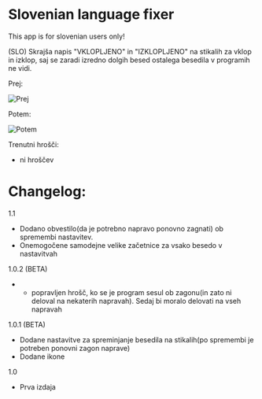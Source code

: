 Slovenian language fixer
==================

This app is for slovenian users only!

(SLO) Skrajša napis "VKLOPLJENO" in "IZKLOPLJENO" na stikalih za vklop in izklop, saj se zaradi izredno dolgih besed 
ostalega besedila v programih ne vidi.

Prej:

![Prej](https://raw.githubusercontent.com/kv1dr/slo-language-fixer/master/prej.png)

Potem:

![Potem](https://raw.githubusercontent.com/kv1dr/slo-language-fixer/master/potem.png)

Trenutni hrošči:
 - ni hroščev

Changelog:
==================
1.1
- Dodano obvestilo(da je potrebno napravo ponovno zagnati) ob spremembi nastavitev.
- Onemogočene samodejne velike začetnice za vsako besedo v nastavitvah

1.0.2 (BETA)
- - popravljen hrošč, ko se je program sesul ob zagonu(in zato ni deloval na nekaterih napravah). Sedaj bi moralo delovati na vseh napravah

1.0.1 (BETA)
- Dodane nastavitve za spreminjanje besedila na stikalih(po spremembi je potreben ponovni zagon naprave)
- Dodane ikone

1.0
- Prva izdaja
